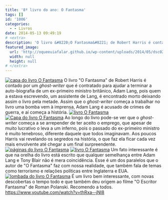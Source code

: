 ```yaml
---
title: '8º livro do ano: O Fantasma'
tags: []
id: '1006'
categories:
  - - Livros
date: 2014-05-13 09:49:19
# <extra>
description: 'O livro &#8220;O Fantasma&#8221; de Robert Harris é contado por um ghost-writer que é contratado para ajudar a terminar a auto-biografia de um ex-primeiro ministro britânico, Adam Lang, pois quem a estava escrevendo, um assistente de Lang, é encontrado morto deixando assim o livro pela metade. Assim que o ghost-writer começa a trabalhar no livro uma bomba vem à imprensa, Adam Lang é acusado de crimes de guerra, e aí começa a história. Ao longo do livro pode-se ver que o ghost-writer começa a se arrepender de ter aceito o emprego, que apesar de muito lucrativo o leva a um inferno, pois o passado do ex-primeiro ministro é muito tenebroso, diferente daquele que todos imaginavam. Aos poucos Harris vai revelando os segredos na história, o que faz ela ficar cada vez mais envolvente até chegar a um final surpreendente. Um &hellip;'
featured_image: 
  url: 'http://oqueeuiafalar.github.io/wp-content/uploads/2014/05/dsc02809.jpg?w=650'
  width: null
  height: null
# </extra>
---
```


[![capa do livro O Fantasma](http://162.243.62.160/wp-content/uploads/2014/05/dsc02809.jpg?w=650)](http://162.243.62.160/wp-content/uploads/2014/05/dsc02809.jpg) O livro "O Fantasma" de Robert Harris é contado por um _ghost-writer_ que é contratado para ajudar a terminar a auto-biografia de um ex-primeiro ministro britânico, Adam Lang, pois quem a estava escrevendo, um assistente de Lang, é encontrado morto deixando assim o livro pela metade. Assim que o _ghost-writer_ começa a trabalhar no livro uma bomba vem à imprensa, Adam Lang é acusado de crimes de guerra, e aí começa a história. [![livro O Fantasma](http://162.243.62.160/wp-content/uploads/2014/05/dsc02813.jpg?w=650)](http://162.243.62.160/wp-content/uploads/2014/05/dsc02813.jpg) [![Capa do livro O Fantasma](http://162.243.62.160/wp-content/uploads/2014/05/dsc02819.jpg?w=650)](http://162.243.62.160/wp-content/uploads/2014/05/dsc02819.jpg) Ao longo do livro pode-se ver que o _ghost-writer_ começa a se arrepender de ter aceito o emprego, que apesar de muito lucrativo o leva a um inferno, pois o passado do ex-primeiro ministro é muito tenebroso, diferente daquele que todos imaginavam. Aos poucos Harris vai revelando os segredos na história, o que faz ela ficar cada vez mais envolvente até chegar a um final surpreendente. [![páginas do livro O Fantasma](http://162.243.62.160/wp-content/uploads/2014/05/dsc02814.jpg?w=650)](http://162.243.62.160/wp-content/uploads/2014/05/dsc02814.jpg) [![livro O Fantasma](http://162.243.62.160/wp-content/uploads/2014/05/dsc02817.jpg?w=650)](http://162.243.62.160/wp-content/uploads/2014/05/dsc02817.jpg) Um fato interessante é que na orelha do livro está escrito que qualquer semelhança entre Adam Lang e Tony Blair não é mera coincidência. Esse é um dos paralelos que o autor de "O Fantasma" faz com nossa realidade, que também fala de temas como terrorismo e relações políticas entre Inglaterra e EUA. [![lombada do livro O Fantasma](http://162.243.62.160/wp-content/uploads/2014/05/dsc02821.jpg?w=650)](http://162.243.62.160/wp-content/uploads/2014/05/dsc02821.jpg) É um livro bem interessante, com novas descobertas o tempo todo e que também deu origem ao filme "O Escritor Fantasma" de Roman Polanski. Recomendo a todos. https://www.youtube.com/watch?v=thRxa--jNI8
